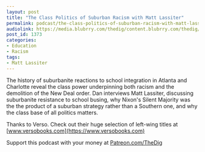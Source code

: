 ```yaml
---
layout: post
title: "The Class Politics of Suburban Racism with Matt Lassiter"
permalink: podcast/the-class-politics-of-suburban-racism-with-matt-lassiter/
audiolink: https://media.blubrry.com/thedig/content.blubrry.com/thedig/The_Dig-EP_219-Lassiter.mp3
post_id: 1373
categories: 
- Education
- Racism
tags: 
- Matt Lassiter
---
```


The history of suburbanite reactions to school integration in Atlanta and Charlotte reveal the class power underpinning both racism and the demolition of the New Deal order. Dan interviews Matt Lassiter, discussing suburbanite resistance to school busing, why Nixon's Silent Majority was the the product of a suburban strategy rather than a Southern one, and why the class base of all politics matters.

Thanks to Verso. Check out their huge selection of left-wing titles at 
[www.versobooks.com](https://www.versobooks.com)

Support this podcast with your money at 
[Patreon.com/TheDig](https://Patreon.com/TheDig)